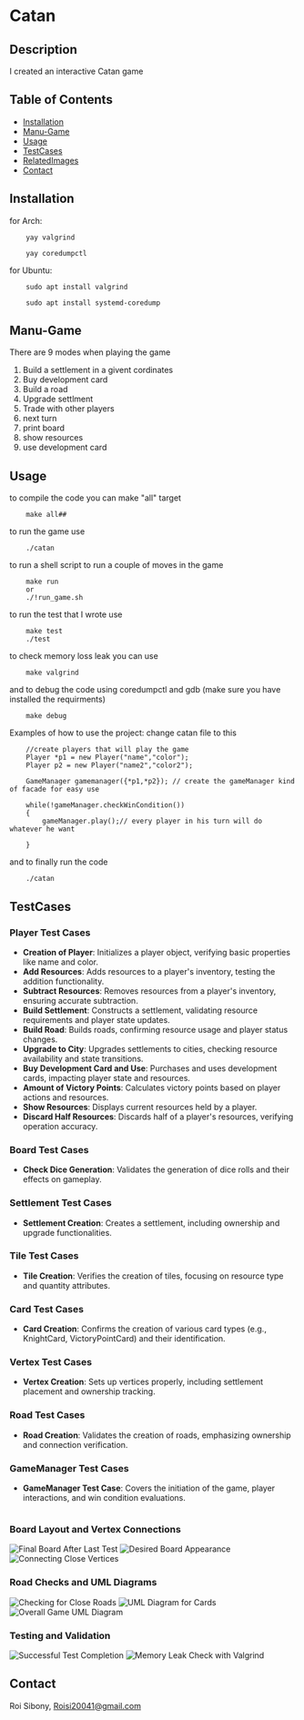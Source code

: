# Catan

## Description

I created an interactive Catan game

## Table of Contents

- [Installation](#installation)
- [Manu-Game](#Manu-Game)
- [Usage](#usage)
- [TestCases](#TestCases)
- [RelatedImages](#RelatedImages)
- [Contact](#contact)


## Installation
for Arch:
```
    yay valgrind
```
```
    yay coredumpctl
```
for Ubuntu:
```
    sudo apt install valgrind 
```
```
    sudo apt install systemd-coredump  
```

## Manu-Game
There are 9 modes when playing the game 
1. Build a settlement in a givent cordinates
2. Buy development card
3. Build a road
4. Upgrade settlment
5. Trade with other players
6. next turn
7. print board
8. show resources
9. use development card

## Usage

to compile the code you can make "all" target
```
    make all##
```
to run the game use 
```
    ./catan
```
to run a shell script to run a couple of moves in the game
```
    make run
    or 
    ./!run_game.sh
```
to run the test that I wrote use 
```
    make test
    ./test
```
to check memory loss leak you can use 
```
    make valgrind
```
and to debug the code using coredumpctl and gdb (make sure you have installed the requirments)
```
    make debug
```


Examples of how to use the project:
change catan file to this
```
    //create players that will play the game
    Player *p1 = new Player("name","color");
    Player p2 = new Player("name2","color2");
```
```
    GameManager gamemanager({*p1,*p2}); // create the gameManager kind of facade for easy use
```
```
    while(!gameManager.checkWinCondition())
    {
        gameManager.play();// every player in his turn will do whatever he want

    }
```
and to finally run the code
```
    ./catan 
```
## TestCases

### Player Test Cases

- **Creation of Player**: Initializes a player object, verifying basic properties like name and color.
- **Add Resources**: Adds resources to a player's inventory, testing the addition functionality.
- **Subtract Resources**: Removes resources from a player's inventory, ensuring accurate subtraction.
- **Build Settlement**: Constructs a settlement, validating resource requirements and player state updates.
- **Build Road**: Builds roads, confirming resource usage and player status changes.
- **Upgrade to City**: Upgrades settlements to cities, checking resource availability and state transitions.
- **Buy Development Card and Use**: Purchases and uses development cards, impacting player state and resources.
- **Amount of Victory Points**: Calculates victory points based on player actions and resources.
- **Show Resources**: Displays current resources held by a player.
- **Discard Half Resources**: Discards half of a player's resources, verifying operation accuracy.

### Board Test Cases

- **Check Dice Generation**: Validates the generation of dice rolls and their effects on gameplay.

### Settlement Test Cases

- **Settlement Creation**: Creates a settlement, including ownership and upgrade functionalities.

### Tile Test Cases

- **Tile Creation**: Verifies the creation of tiles, focusing on resource type and quantity attributes.

### Card Test Cases

- **Card Creation**: Confirms the creation of various card types (e.g., KnightCard, VictoryPointCard) and their identification.

### Vertex Test Cases

- **Vertex Creation**: Sets up vertices properly, including settlement placement and ownership tracking.

### Road Test Cases

- **Road Creation**: Validates the creation of roads, emphasizing ownership and connection verification.

### GameManager Test Cases

- **GameManager Test Case**: Covers the initiation of the game, player interactions, and win condition evaluations.
<!DOCTYPE html>
<html>
<head>
<style>
   .image-table {
        display: inline-block;
        margin-right: 20px; /* Adjust spacing between tables */
    }
    img {
        max-width: 100%; /* Ensure images scale nicely */
        height: auto;
    }
</style>
</head>
<body>

<!-- Board Layout and Vertex Connections -->
<div class="image-table">
    <h3>Board Layout and Vertex Connections</h3>
    <img src="./RelatedImages/lastTest.png" alt="Final Board After Last Test">
    <img src="./RelatedImages/howtheboardshouldlooklikeVertexwise.jpeg" alt="Desired Board Appearance">
    <img src="./RelatedImages/howIconnectVertexes.jpeg" alt="Connecting Close Vertices">
</div>

<!-- Road Checks and UML Diagrams -->
<div class="image-table">
    <h3>Road Checks and UML Diagrams</h3>
    <img src="./RelatedImages/howICheckForcloseRoads.jpeg" alt="Checking for Close Roads">
    <img src="./RelatedImages/cardUml.png" alt="UML Diagram for Cards">
    <img src="./RelatedImages/game_uml.png" alt="Overall Game UML Diagram">
</div>

<!-- Testing and Validation -->
<div class="image-table">
    <h3>Testing and Validation</h3>
    <img src="./RelatedImages/PassTests.png" alt="Successful Test Completion">
    <img src="./RelatedImages/Valgrind.png" alt="Memory Leak Check with Valgrind">
</div>

</body>
</html>

## Contact
Roi Sibony, Roisi20041@gmail.com
